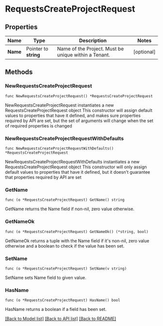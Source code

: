 # RequestsCreateProjectRequest

## Properties

Name | Type | Description | Notes
------------ | ------------- | ------------- | -------------
**Name** | Pointer to **string** | Name of the Project. Must be unique within a Tenant. | [optional] 

## Methods

### NewRequestsCreateProjectRequest

`func NewRequestsCreateProjectRequest() *RequestsCreateProjectRequest`

NewRequestsCreateProjectRequest instantiates a new RequestsCreateProjectRequest object
This constructor will assign default values to properties that have it defined,
and makes sure properties required by API are set, but the set of arguments
will change when the set of required properties is changed

### NewRequestsCreateProjectRequestWithDefaults

`func NewRequestsCreateProjectRequestWithDefaults() *RequestsCreateProjectRequest`

NewRequestsCreateProjectRequestWithDefaults instantiates a new RequestsCreateProjectRequest object
This constructor will only assign default values to properties that have it defined,
but it doesn't guarantee that properties required by API are set

### GetName

`func (o *RequestsCreateProjectRequest) GetName() string`

GetName returns the Name field if non-nil, zero value otherwise.

### GetNameOk

`func (o *RequestsCreateProjectRequest) GetNameOk() (*string, bool)`

GetNameOk returns a tuple with the Name field if it's non-nil, zero value otherwise
and a boolean to check if the value has been set.

### SetName

`func (o *RequestsCreateProjectRequest) SetName(v string)`

SetName sets Name field to given value.

### HasName

`func (o *RequestsCreateProjectRequest) HasName() bool`

HasName returns a boolean if a field has been set.


[[Back to Model list]](../README.md#documentation-for-models) [[Back to API list]](../README.md#documentation-for-api-endpoints) [[Back to README]](../README.md)


